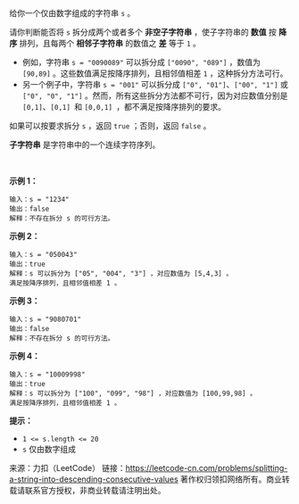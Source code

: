 给你一个仅由数字组成的字符串 ```s``` 。

请你判断能否将 ```s``` 拆分成两个或者多个 **非空子字符串** ，使子字符串的 **数值** 按 **降序** 排列，且每两个 **相邻子字符串** 的数值之 **差** 等于 ```1``` 。

* 例如，字符串 ```s = "0090089"``` 可以拆分成 ```["0090", "089"]``` ，数值为 ```[90,89]``` 。这些数值满足按降序排列，且相邻值相差 ```1``` ，这种拆分方法可行。
* 另一个例子中，字符串 ```s = "001"``` 可以拆分成 ```["0", "01"]```、```["00", "1"]``` 或 ```["0", "0", "1"]``` 。然而，所有这些拆分方法都不可行，因为对应数值分别是 ```[0,1]```、```[0,1] ```和 ```[0,0,1] ```，都不满足按降序排列的要求。

如果可以按要求拆分 ```s``` ，返回 ```true``` ；否则，返回 ```false``` 。

**子字符串** 是字符串中的一个连续字符序列。

 

**示例 1：**
```
输入：s = "1234"
输出：false
解释：不存在拆分 s 的可行方法。
```
**示例 2：**
```
输入：s = "050043"
输出：true
解释：s 可以拆分为 ["05", "004", "3"] ，对应数值为 [5,4,3] 。
满足按降序排列，且相邻值相差 1 。
```
**示例 3：**
```
输入：s = "9080701"
输出：false
解释：不存在拆分 s 的可行方法。
```
**示例 4：**
```
输入：s = "10009998"
输出：true
解释：s 可以拆分为 ["100", "099", "98"] ，对应数值为 [100,99,98] 。
满足按降序排列，且相邻值相差 1 。
```

**提示：**

* ```1 <= s.length <= 20```
* ```s``` 仅由数字组成

来源：力扣（LeetCode）
链接：https://leetcode-cn.com/problems/splitting-a-string-into-descending-consecutive-values
著作权归领扣网络所有。商业转载请联系官方授权，非商业转载请注明出处。